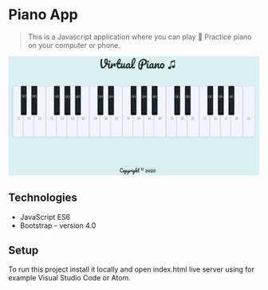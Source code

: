 # Piano App

> This is a Javascript application where you can play 🎹 Practice piano on your computer or phone.

![](piano.gif)

## Technologies

- JavaScript ES6
- Bootstrap - version 4.0

## Setup

To run this project install it locally and open index.html live server using for example Visual Studio Code or Atom.


